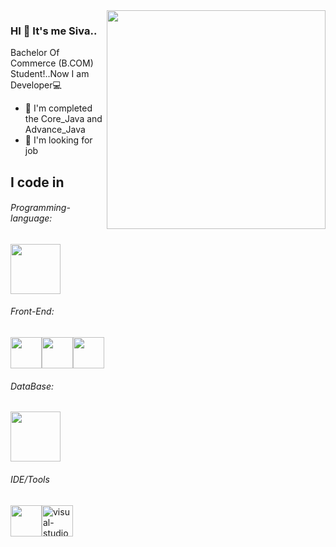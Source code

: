 <img  align="right" width="350" hight="250" src="https://i.pinimg.com/originals/a5/35/60/a53560c8088900e266880f779dacced7.gif"/> 

### HI 👋 It's me Siva..

Bachelor Of Commerce (B.COM) Student!..Now I am Developer💻

-  🌱 I'm completed the Core_Java and Advance_Java
-   🏢 I'm looking for job

## I code in
###### Programming-language:
<img height="80" width="80" src="https://raw.githubusercontent.com/bablubambal/All_logo_and_pictures/1ac69ce5fbc389725f16f989fa53c62d6e1b4883/programming%20languages/java.svg"/>

###### Front-End:
<img height="50" width="50" src="https://raw.githubusercontent.com/bablubambal/All_logo_and_pictures/1ac69ce5fbc389725f16f989fa53c62d6e1b4883/social%20icons/html5.svg"/><img height="50" width="50" src="https://raw.githubusercontent.com/bablubambal/All_logo_and_pictures/1ac69ce5fbc389725f16f989fa53c62d6e1b4883/social%20icons/css3.svg"/><img height="50" width="50" src="https://raw.githubusercontent.com/bablubambal/All_logo_and_pictures/1ac69ce5fbc389725f16f989fa53c62d6e1b4883/social%20icons/javascript.svg"/>

###### DataBase:
<img height="80" width="80" src="https://appbuilderforx.com/static/images/logos/databases/mysql.jpg"/>

###### IDE/Tools
<img height="50" width="50" src="https://cdn.freebiesupply.com/logos/large/2x/eclipse-11-logo-png-transparent.png"/><img width="50" height="50" src="https://img.icons8.com/plasticine/100/visual-studio-code-2019.png" alt="visual-studio-code-2019"/>


